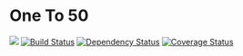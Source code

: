 # One To 50 
![](https://img.shields.io/badge/status-in%20development-yellow.svg) [![Build Status](https://travis-ci.org/carly-lee/OneTo50.svg?branch=master)](https://travis-ci.org/carly-lee/OneTo50) [![Dependency Status](https://gemnasium.com/badges/github.com/carly-lee/OneTo50.svg)](https://gemnasium.com/github.com/carly-lee/OneTo50) 
[![Coverage Status](https://coveralls.io/repos/github/carly-lee/OneTo50/badge.svg?branch=master)](https://coveralls.io/github/carly-lee/OneTo50?branch=master)